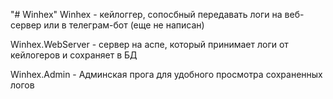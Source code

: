 "# Winhex" 
Winhex - кейлоггер, сопосбный передавать логи на веб-сервер или в телеграм-бот (еще не написан)

Winhex.WebServer - сервер на аспе, который принимает логи от кейлогеров и сохраняет в БД

Winhex.Admin - Админская прога для удобного просмотра сохраненных логов
